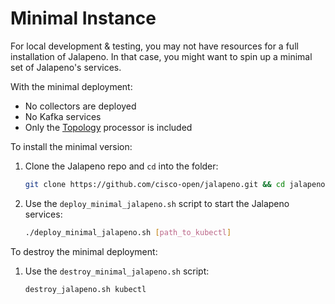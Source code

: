 
# Minimal Instance

For local development & testing, you may not have resources for a full installation of Jalapeno. In that case, you might want to spin up a minimal set of Jalapeno's services.

With the minimal deployment:

- No collectors are deployed
- No Kafka services
- Only the [Topology](../about/processors.md#topology-processor) processor is included

To install the minimal version:

1. Clone the Jalapeno repo and `cd` into the folder:

    ```bash
    git clone https://github.com/cisco-open/jalapeno.git && cd jalapeno
    ```

2. Use the `deploy_minimal_jalapeno.sh` script to start the Jalapeno services:

    ```bash
    ./deploy_minimal_jalapeno.sh [path_to_kubectl]
    ```

To destroy the minimal deployment:

1. Use the `destroy_minimal_jalapeno.sh` script:

    ```bash
    destroy_jalapeno.sh kubectl
    ```
